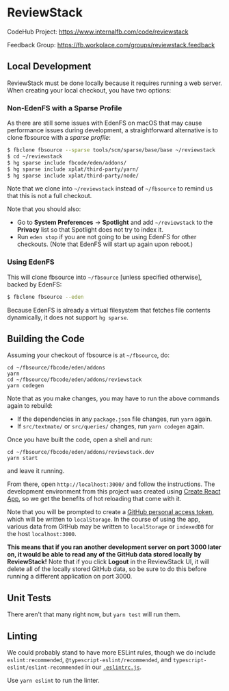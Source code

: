 # ReviewStack

CodeHub Project: https://www.internalfb.com/code/reviewstack

Feedback Group: https://fb.workplace.com/groups/reviewstack.feedback

## Local Development

ReviewStack must be done locally because it requires running a web server.
When creating your local checkout, you have two options:

### Non-EdenFS with a Sparse Profile

As there are still some issues with EdenFS on macOS that may cause performance
issues during development, a straightforward alternative is to clone
fbsource with a _sparse profile_:

```sh
$ fbclone fbsource --sparse tools/scm/sparse/base/base ~/reviewstack
$ cd ~/reviewstack
$ hg sparse include fbcode/eden/addons/
$ hg sparse include xplat/third-party/yarn/
$ hg sparse include xplat/third-party/node/
```

Note that we clone into `~/reviewstack` instead of `~/fbsource` to
remind us that this is not a full checkout.

Note that you should also:

- Go to **System Preferences** -> **Spotlight** and add `~/reviewstack` to the
  **Privacy** list so that Spotlight does not try to index it.
- Run `eden stop` if you are not going to be using EdenFS for other checkouts.
  (Note that EdenFS will start up again upon reboot.)

### Using EdenFS

This will clone fbsource into `~/fbsource` [unless specified otherwise],
backed by EdenFS:

```sh
$ fbclone fbsource --eden
```

Because EdenFS is already a virtual filesystem that fetches file contents
dynamically, it does not support `hg sparse`.

## Building the Code

Assuming your checkout of fbsource is at `~/fbsource`, do:

```shell
cd ~/fbsource/fbcode/eden/addons
yarn
cd ~/fbsource/fbcode/eden/addons/reviewstack
yarn codegen
```

Note that as you make changes, you may have to run the above commands again to
rebuild:

- If the dependencies in any `package.json` file changes, run `yarn` again.
- If `src/textmate/` or `src/queries/` changes, run `yarn codegen` again.

Once you have built the code, open a shell and run:

```
cd ~/fbsource/fbcode/eden/addons/reviewstack.dev
yarn start
```

and leave it running.

From there, open `http://localhost:3000/` and follow the instructions.
The development environment from this project was created using
[Create React App](https://create-react-app.dev/), so we get the benefits of hot
reloading that come with it.

Note that you will be prompted to create a [GitHub personal access token](https://docs.github.com/en/authentication/keeping-your-account-and-data-secure/creating-a-personal-access-token), which will be written to `localStorage`.
In the course of using the app, various data from GitHub may be written to
`localStorage` or `indexedDB` for the host `localhost:3000`.

**This means that if you ran another development server on port 3000 later on,
it would be able to read any of the GitHub data stored locally by
ReviewStack!** Note that if you click **Logout** in the ReviewStack UI, it will
delete all of the locally stored GitHub data, so be sure to do this before
running a different application on port 3000.

## Unit Tests

There aren't that many right now, but `yarn test` will run them.

## Linting

We could probably stand to have more ESLint rules, though we do include
`eslint:recommended`, `@typescript-eslint/recommended`, and
`typescript-eslint/eslint-recommended` in our [`.eslintrc.js`](../.eslintrc.js).

Use `yarn eslint` to run the linter.
